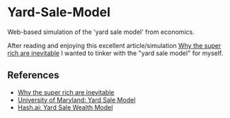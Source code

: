 # Yard-Sale-Model

Web-based simulation of the 'yard sale model' from economics.

After reading and enjoying this excellent article/simulation [Why the super rich are inevitable](https://pudding.cool/2022/12/yard-sale/) I wanted to tinker with the "yard sale model" for myself.

## References

- [Why the super rich are inevitable](https://pudding.cool/2022/12/yard-sale/)
- [University of Maryland: Yard Sale Model](http://www.physics.umd.edu/hep/drew/math_general/yard_sale.html)
- [Hash.ai: Yard Sale Wealth Model](https://hash.ai/@eadan/yard-sale-wealth-model)
